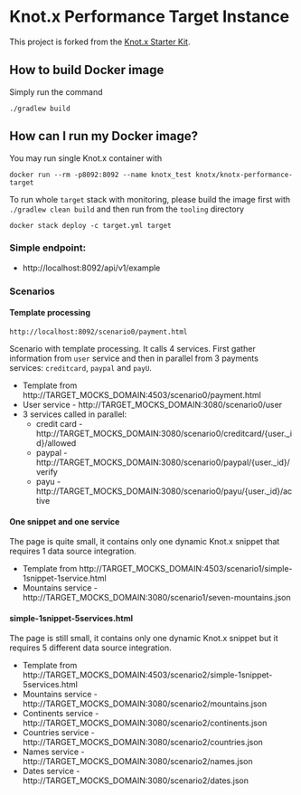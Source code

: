 # Knot.x Performance Target Instance
This project is forked from the [Knot.x Starter Kit](https://github.com/Knotx/knotx-starter-kit).

## How to build Docker image
Simply run the command
```
./gradlew build
```

## How can I run my Docker image?
You may run single Knot.x container with
```
docker run --rm -p8092:8092 --name knotx_test knotx/knotx-performance-target
```

To run whole `target` stack with monitoring, please build the image first with `./gradlew clean build`
and then run from the `tooling` directory
```
docker stack deploy -c target.yml target
```

### Simple endpoint:
- http://localhost:8092/api/v1/example

### Scenarios

#### Template processing 

```
http://localhost:8092/scenario0/payment.html
```
 
Scenario with template processing. It calls 4 services. First gather information from `user` service and then in parallel from 3 payments services: `creditcard`, `paypal` and `payU`.

 - Template from http://TARGET_MOCKS_DOMAIN:4503/scenario0/payment.html
 - User service - http://TARGET_MOCKS_DOMAIN:3080/scenario0/user
 - 3 services called in parallel:
    - credit card - http://TARGET_MOCKS_DOMAIN:3080/scenario0/creditcard/{user._id}/allowed
    - paypal - http://TARGET_MOCKS_DOMAIN:3080/scenario0/paypal/{user._id}/verify
    - payu - http://TARGET_MOCKS_DOMAIN:3080/scenario0/payu/{user._id}/active
    
#### One snippet and one service     

The page is quite small, it contains only one dynamic Knot.x snippet that requires 1 data source integration.

 - Template from http://TARGET_MOCKS_DOMAIN:4503/scenario1/simple-1snippet-1service.html
 - Mountains service - http://TARGET_MOCKS_DOMAIN:3080/scenario1/seven-mountains.json

#### simple-1snippet-5services.html

The page is still small, it contains only one dynamic Knot.x snippet but it requires 5 different data source integration.

 - Template from http://TARGET_MOCKS_DOMAIN:4503/scenario2/simple-1snippet-5services.html
 - Mountains service - http://TARGET_MOCKS_DOMAIN:3080/scenario2/mountains.json
 - Continents service - http://TARGET_MOCKS_DOMAIN:3080/scenario2/continents.json
 - Countries service - http://TARGET_MOCKS_DOMAIN:3080/scenario2/countries.json
 - Names service - http://TARGET_MOCKS_DOMAIN:3080/scenario2/names.json
 - Dates service - http://TARGET_MOCKS_DOMAIN:3080/scenario2/dates.json